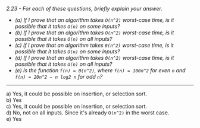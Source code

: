 *2.23 - For each of these questions, briefly explain your answer.*  
- *(a) If I prove that an algorithm takes `O(n^2)` worst-case time, is it possible that it takes `O(n)` on some inputs?*  
- *(b) If I prove that an algorithm takes `O(n^2)` worst-case time, is it possible that it takes `O(n)` on all inputs?*
- *(c) If I prove that an algorithm takes `Θ(n^2)` worst-case time, is it possible that it takes `O(n)` on some inputs?*
- *(d) If I prove that an algorithm takes `Θ(n^2)` worst-case time, is it possible that it takes `O(n)` on all inputs?*
- *(e) Is the function `f(n) = Θ(n^2)`, where `f(n) = 100n^2` for even `n` and `f(n) = 20n^2 − n log2 n` for odd `n`?*  
***
a) Yes, it could be possible on insertion, or selection sort.  
b) Yes  
c) Yes, it could be possible on insertion, or selection sort.  
d) No, not on all inputs. Since it's already `O(n^2)` in the worst case.  
e) Yes
